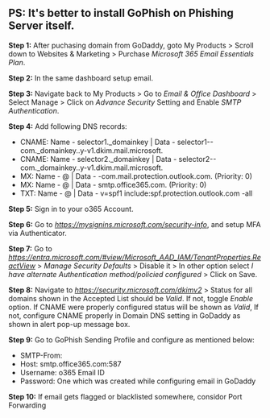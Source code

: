 ## PS: It's better to install GoPhish on Phishing Server itself.

**Step 1:** After puchasing domain from GoDaddy, goto My Products > Scroll down to Websites & Marketing > Purchase _Microsoft 365 Email Essentials Plan_.

**Step 2:** In the same dashboard setup email.

**Step 3:** Navigate back to My Products > Go to *Email & Office Dashboard* > Select Manage > Click on *Advance Security* Setting and Enable *SMTP Authentication*.

**Step 4:** Add following DNS records:
  -  CNAME: Name - selector1._domainkey | Data - selector1-<domain>-com._domainkey.<id>.y-v1.dkim.mail.microsoft.
  -  CNAME: Name - selector2._domainkey | Data - selector2-<domain>-com._domainkey.<id>.y-v1.dkim.mail.microsoft.
  -  MX: Name - @ | Data - <domain>-com.mail.protection.outlook.com. (Priority: 0)
  -  MX: Name - @	| Data - smtp.office365.com. (Priority: 0)
  -  TXT: Name - @ | Data - v=spf1 include:spf.protection.outlook.com -all

**Step 5:** Sign in to your o365 Account.

**Step 6:** Go to *https://mysignins.microsoft.com/security-info*, and setup MFA via Authenticator.

**Step 7:** Go to *https://entra.microsoft.com/#view/Microsoft_AAD_IAM/TenantProperties.ReactView* > *Manage Security Defaults* > Disable it > In other option select _I have alternate Authentication method/policied configured_ > Click on Save.

**Step 8:** Navigate to *https://security.microsoft.com/dkimv2* > Status for all domains shown in the Accepted List should be *Valid*. If not, toggle *Enable* option. If CNAME were properly configured status will be shown as *Valid*, If not, configure CNAME properly in Domain DNS setting in GoDaddy as shown in alert pop-up message box.

**Step 9:** Go to GoPhish Sending Profile and configure as mentioned below:
  -  SMTP-From: <Sending Domain to Bypass SPF-Checks>
  -  Host: smtp.office365.com:587
  -  Username: o365 Email ID
  -  Password: One which was created while configuring email in GoDaddy

**Step 10:** If email gets flagged or blacklisted somewhere, considor Port Forwarding
